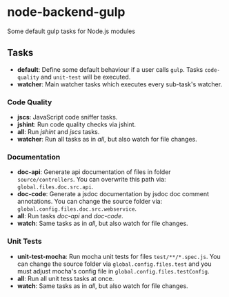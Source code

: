 # node-backend-gulp

Some default gulp tasks for Node.js modules

## Tasks

* **default**: Define some default behaviour if a user calls `gulp`. Tasks `code-quality` and `unit-test` will be executed.
* **watcher**: Main watcher tasks which executes every sub-task's watcher.


### Code Quality

* **jscs**: JavaScript code sniffer tasks.
* **jshint**: Run code quality checks via jshint.
* **all**: Run _jshint_ and _jscs_ tasks.
* **watcher**: Run all tasks as in _all_, but also watch for file changes.


### Documentation

* **doc-api**: Generate api documentation of files in folder `source/controllers`. You can overwrite this path via: `global.files.doc.src.api`.
* **doc-code**: Generate a jsdoc documentation by jsdoc doc comment annotations. You can change the source folder via: `global.config.files.doc.src.webservice`.
* **all**: Run tasks _doc-api_ and _doc-code_.
* **watch**: Same tasks as in _all_, but also watch for file changes.


### Unit Tests

* **unit-test-mocha**: Run mocha unit tests for files `test/**/*.spec.js`. You can change the source folder via `global.config.files.test` and you must adjust mocha's config file in `global.config.files.testConfig`.
* **all**: Run all unit tess tasks at once.
* **watch**: Same tasks as in _all_, but also watch for file changes.

